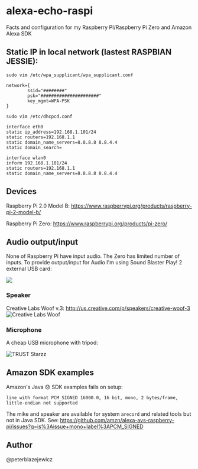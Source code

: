 # alexa-echo-raspi
Facts and configuration for my Raspberry PI/Raspberry Pi Zero and Amazon Alexa SDK

## Static IP in local network (lastest RASPBIAN JESSIE):

```
sudo vim /etc/wpa_supplicant/wpa_supplicant.conf
```
```
network={
        ssid="########"
        psk="######################"
        key_mgmt=WPA-PSK
}
```

```
sudo vim /etc/dhcpcd.conf
```
```
interface eth0
static ip_address=192.168.1.101/24
static routers=192.168.1.1
static domain_name_servers=8.8.8.8 8.8.4.4
static domain_search=

interface wlan0
inform 192.168.1.101/24
static routers=192.168.1.1
static domain_name_servers=8.8.8.8 8.8.4.4
```

## Devices

Raspberry Pi 2.0 Model B:
https://www.raspberrypi.org/products/raspberry-pi-2-model-b/

Raspberry Pi Zero:
https://www.raspberrypi.org/products/pi-zero/

## Audio output/input

None of Raspberry Pi have input audio. The Zero has limited number of inputs.
To provide output/input for Audio I'm using Sound Blaster Play! 2 external USB card:

[![](https://cloud.githubusercontent.com/assets/14539/17273055/44645fde-56a8-11e6-9ab8-fc1ff68f6b94.png)](https://cloud.githubusercontent.com/assets/14539/17273055/44645fde-56a8-11e6-9ab8-fc1ff68f6b94.png 'Sound Blaster Play! 2')

### Speaker
Creative Labs Woof v.3:
http://us.creative.com/p/speakers/creative-woof-3
![Creative Labs Woof](http://d287ku8w5owj51.cloudfront.net/inline/products/22600/Woof3_lifestyle_1.jpg)

### Microphone

A cheap USB microphone with tripod:

![TRUST Starzz](https://stat-s3.ms-online.pl//media/cache/gallery_1090_800/rc/i8JoIdsD/bdk/47/477338_0.jpg)

## Amazon SDK examples

Amazon's Java :disappointed: SDK examples fails on setup:
```
line with format PCM_SIGNED 16000.0, 16 bit, mono, 2 bytes/frame, little-endian not supported
```
The mike and speaker are available for system `arecord` and related tools but not in Java SDK.
See: https://github.com/amzn/alexa-avs-raspberry-pi/issues?q=is%3Aissue+mono+label%3APCM_SIGNED



## Author
@peterblazejewicz